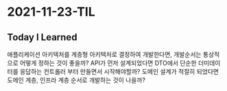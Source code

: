 # 2021-11-23-TIL

## Today I Learned

애플리케이션 아키텍처를 계층형 아키텍처로 결정하여 개발한다면, 개발순서는 통상적으로 어떻게 정하는 것이 좋을까?
API가 먼저 설계되었다면 DTO에서 단순한 더미데이터를 응답하는 컨트롤러 부터 만들면서 시작해야할까?
도메인 설계가 적절히 되었다면 도메인 계층, 인프라 계층 순서로 개발하는 것이 나을까?

